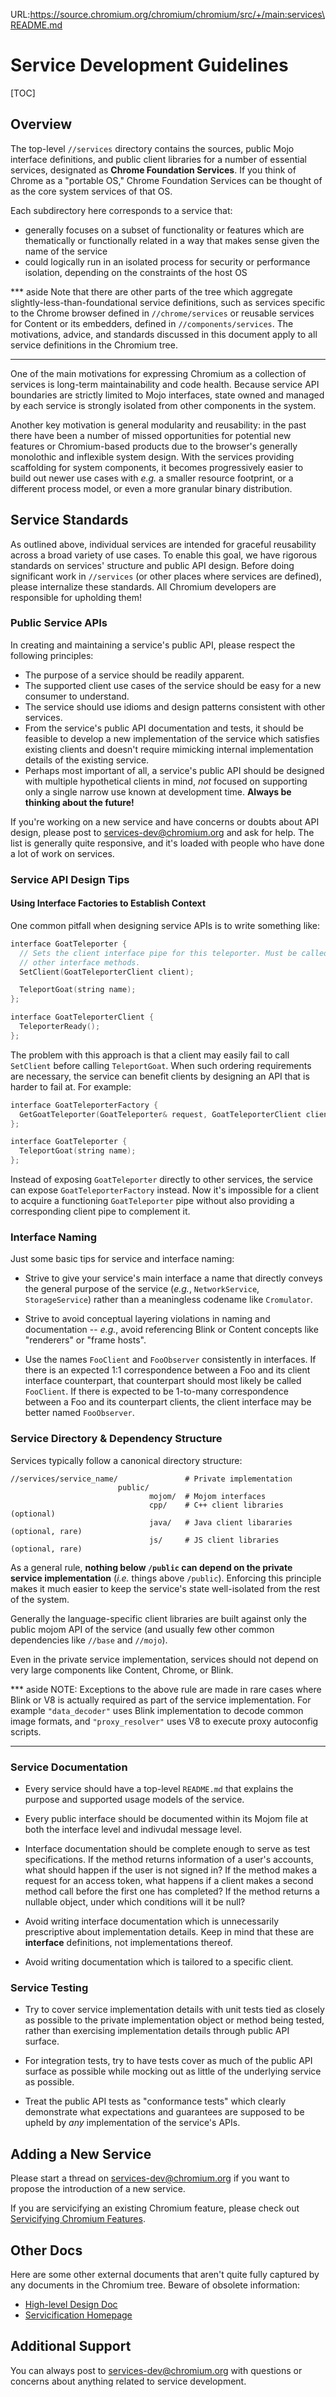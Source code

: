 URL:https://source.chromium.org/chromium/chromium/src/+/main:services\README.md
# Service Development Guidelines

[TOC]

## Overview

The top-level `//services` directory contains the sources, public Mojo interface
definitions, and public client libraries for a number of essential services,
designated as **Chrome Foundation Services**. If you think of Chrome as a
"portable OS," Chrome Foundation Services can be thought of as the core system
services of that OS.

Each subdirectory here corresponds to a service that:

- generally focuses on a subset of functionality or features which are
  thematically or functionally related in a way that makes sense given the name
  of the service
- could logically run in an isolated process for security or performance
  isolation, depending on the constraints of the host OS

*** aside
Note that there are other parts of the tree which aggregate
slightly-less-than-foundational service definitions, such as services specific
to the Chrome browser defined in `//chrome/services` or reusable services for
Content or its embedders, defined in `//components/services`. The motivations,
advice, and standards discussed in this document apply to all service
definitions in the Chromium tree.
***

One of the main motivations for expressing Chromium as a collection of services
is long-term maintainability and code health. Because service API boundaries are
strictly limited to Mojo interfaces, state owned and managed by each service is
strongly isolated from other components in the system.

Another key motivation is general modularity and reusability: in the past there
have been a number of missed opportunities for potential new features or
Chromium-based products due to the browser's generally monolothic and inflexible
system design. With the services providing scaffolding for system components, it
becomes progressively easier to build out newer use cases with *e.g.* a smaller
resource footprint, or a different process model, or even a more granular binary
distribution.

## Service Standards

As outlined above, individual services are intended for graceful reusability
across a broad variety of use cases. To enable this goal, we have rigorous
standards on services' structure and public API design. Before doing significant
work in `//services` (or other places where services are defined), please
internalize these standards. All Chromium developers are responsible for
upholding them!

### Public Service APIs

In creating and maintaining a service's public API, please respect the following
principles:

- The purpose of a service should be readily apparent.
- The supported client use cases of the service should be easy for a new
  consumer to understand.
- The service should use idioms and design patterns consistent with other
  services.
- From the service's public API documentation and tests, it should be feasible
  to develop a new implementation of the service which satisfies existing
  clients and doesn't require mimicking internal implementation details of the
  existing service.
- Perhaps most important of all, a service's public API should be designed with
  multiple hypothetical clients in mind, *not* focused on supporting only a
  single narrow use known at development time. **Always be thinking about the
  future!**

If you're working on a new service and have concerns or doubts about API design,
please post to
[services-dev@chromium.org](https://groups.google.com/a/chromium.org/forum#!forum/services-dev)
and ask for help. The list is generally quite responsive, and it's loaded with
people who have done a lot of work on services.

### Service API Design Tips

#### Using Interface Factories to Establish Context

One common pitfall when designing service APIs is to write something like:

``` cpp
interface GoatTeleporter {
  // Sets the client interface pipe for this teleporter. Must be called before
  // other interface methods.
  SetClient(GoatTeleporterClient client);

  TeleportGoat(string name);
};

interface GoatTeleporterClient {
  TeleporterReady();
};
```

The problem with this approach is that a client may easily fail to call
`SetClient` before calling `TeleportGoat`. When such ordering requirements are
necessary, the service can benefit clients by designing an API that is harder
to fail at. For example:

``` cpp
interface GoatTeleporterFactory {
  GetGoatTeleporter(GoatTeleporter& request, GoatTeleporterClient client);
};

interface GoatTeleporter {
  TeleportGoat(string name);
};
```

Instead of exposing `GoatTeleporter` directly to other services, the service can
expose `GoatTeleporterFactory` instead. Now it's impossible for a client to
acquire a functioning `GoatTeleporter` pipe without also providing a
corresponding client pipe to complement it.

### Interface Naming

Just some basic tips for service and interface naming:

- Strive to give your service's main interface a name that directly conveys the
  general purpose of the service (*e.g.*, `NetworkService`, `StorageService`)
  rather than a meaningless codename like `Cromulator`.

- Strive to avoid conceptual layering violations in naming and documentation --
  *e.g.*, avoid referencing Blink or Content concepts like "renderers" or
  "frame hosts".

- Use the names `FooClient` and `FooObserver` consistently in interfaces. If
  there is an expected 1:1 correspondence between a Foo and its client interface
  counterpart, that counterpart should most likely be called `FooClient`. If
  there is expected to be 1-to-many correspondence between a Foo and its
  counterpart clients, the client interface may be better named `FooObserver`.

### Service Directory &amp; Dependency Structure

Services typically follow a canonical directory structure:

```
//services/service_name/               # Private implementation
                        public/
                               mojom/  # Mojom interfaces
                               cpp/    # C++ client libraries (optional)
                               java/   # Java client libararies (optional, rare)
                               js/     # JS client libraries (optional, rare)
```

As a general rule, **nothing below `/public` can depend on the private service
implementation** (*i.e.* things above `/public`). Enforcing this principle makes
it much easier to keep the service's state well-isolated from the rest of the
system.

Generally the language-specific client libraries are built against only the
public mojom API of the service (and usually few other common dependencies like
`//base` and `//mojo`).

Even in the private service implementation, services should not depend on very
large components like Content, Chrome, or Blink.

*** aside
NOTE: Exceptions to the above rule are made in rare cases where Blink or V8 is
actually required as part of the service implementation. For example
`"data_decoder"` uses Blink implementation to decode common image formats, and
`"proxy_resolver"` uses V8 to execute proxy autoconfig scripts.
***

### Service Documentation

- Every service should have a top-level `README.md` that explains the purpose and
  supported usage models of the service.

- Every public interface should be documented within its Mojom file at both the
  interface level and indivudal message level.

- Interface documentation should be complete enough to serve as test
  specifications. If the method returns information of a user's accounts, what
  should happen if the user is not signed in? If the method makes a request for
  an access token, what happens if a client makes a second method call before
  the first one has completed? If the method returns a nullable object, under
  which conditions will it be null?

- Avoid writing interface documentation which is unnecessarily prescriptive
  about implementation details. Keep in mind that these are **interface**
  definitions, not implementations thereof.

- Avoid writing documentation which is tailored to a specific client.

### Service Testing

- Try to cover service implementation details with unit tests tied as closely
  as possible to the private implementation object or method being tested,
  rather than exercising implementation details through public API surface.

- For integration tests, try to have tests cover as much of the public API
  surface as possible while mocking out as little of the underlying service as
  possible.

- Treat the public API tests as "conformance tests" which clearly demonstrate
  what expectations and guarantees are supposed to be upheld by *any*
  implementation of the service's APIs.

## Adding a New Service

Please start a thread on
[services-dev@chromium.org](https://groups.google.com/a/chromium.org/g/services-dev)
if you want to propose the introduction of a new service.

If you are servicifying an existing Chromium feature, please check out
[Servicifying Chromium Features](/docs/servicification.md).

## Other Docs

Here are some other external documents that aren't quite fully captured by any
documents in the Chromium tree. Beware of obsolete information:

- [High-level Design Doc](https://docs.google.com/document/d/15I7sQyQo6zsqXVNAlVd520tdGaS8FCicZHrN0yRu-oU)
- [Servicification Homepage](https://www.chromium.org/servicification/)

## Additional Support

You can always post to
[services-dev@chromium.org](https://groups.google.com/a/chromium.org/g/services-dev)
with questions or concerns about anything related to service development.

